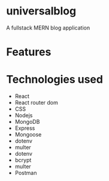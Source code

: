 # universalblog
 A fullstack MERN blog application 
# Features

# Technologies used
* React
* React router dom
* CSS
* Nodejs
* MongoDB
* Express
* Mongoose
* dotenv
* multer
* dotenv
* bcrypt
* multer
* Postman